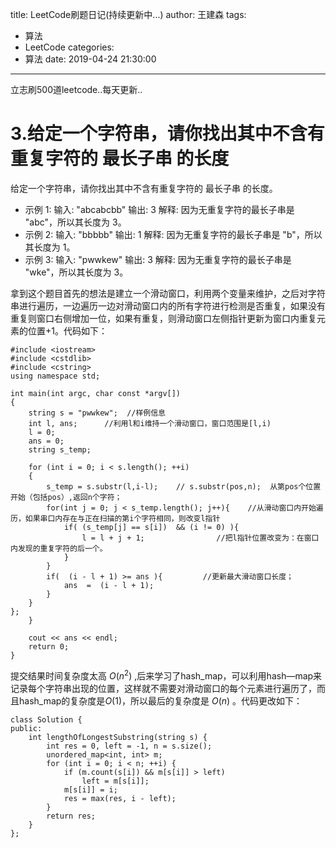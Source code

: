 title: LeetCode刷题日记(持续更新中...)
author: 王建森
tags:
  - 算法
  - LeetCode
categories:
  - 算法
date: 2019-04-24 21:30:00
---
立志刷500道leetcode..每天更新..
# 3.给定一个字符串，请你找出其中不含有重复字符的 最长子串 的长度

给定一个字符串，请你找出其中不含有重复字符的 最长子串 的长度。

+ 示例 1:
输入: "abcabcbb"
输出: 3 
解释: 因为无重复字符的最长子串是 "abc"，所以其长度为 3。
+ 示例 2:
输入: "bbbbb"
输出: 1
解释: 因为无重复字符的最长子串是 "b"，所以其长度为 1。
+ 示例 3:
输入: "pwwkew"
输出: 3
解释: 因为无重复字符的最长子串是 "wke"，所以其长度为 3。
  

拿到这个题目首先的想法是建立一个滑动窗口，利用两个变量来维护，之后对字符串进行遍历，一边遍历一边对滑动窗口内的所有字符进行检测是否重复，如果没有重复则窗口右侧增加一位，如果有重复，则滑动窗口左侧指针更新为窗口内重复元素的位置+1。代码如下：
```
#include <iostream>
#include <cstdlib>
#include <cstring>
using namespace std;

int main(int argc, char const *argv[])
{
	string s = "pwwkew";  //样例信息
    int l, ans;      //利用l和i维持一个滑动窗口，窗口范围是[l,i)
    l = 0;    
    ans = 0;
    string s_temp;

	for (int i = 0; i < s.length(); ++i)
	{
		s_temp = s.substr(l,i-l);    // s.substr(pos,n);  从第pos个位置开始（包括pos）,返回n个字符；
    	for(int j = 0; j < s_temp.length(); j++){    //从滑动窗口内开始遍历，如果串口内存在与正在扫描的第i个字符相同，则改变l指针
    		if( (s_temp[j] == s[i])  && (i != 0) ){
    			l = l + j + 1;                //把l指针位置改变为：在窗口内发现的重复字符的后一个。
    		}
    	}
    	if(  (i - l + 1) >= ans ){         //更新最大滑动窗口长度；
    		ans  =  (i - l + 1);
    	}
    }
};
	}
      
    cout << ans << endl;
	return 0;
}
```
提交结果时间复杂度太高 $O(n^2)$ ,后来学习了hash_map，可以利用hash—map来记录每个字符串出现的位置，这样就不需要对滑动窗口的每个元素进行遍历了，而且hash_map的复杂度是$O(1)$，所以最后的复杂度是 $O(n)$ 。代码更改如下：
```
class Solution {
public:
    int lengthOfLongestSubstring(string s) {
        int res = 0, left = -1, n = s.size();
        unordered_map<int, int> m;
        for (int i = 0; i < n; ++i) {
            if (m.count(s[i]) && m[s[i]] > left) 
                left = m[s[i]];  
            m[s[i]] = i;
            res = max(res, i - left);            
        }
        return res;
    }
};
```